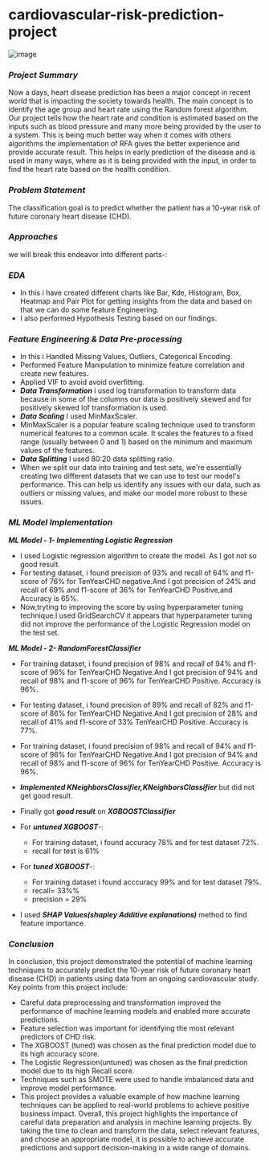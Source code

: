 # cardiovascular-risk-prediction-project
![image](https://github.com/MDRIZWANKHAN/cardiovascular-risk-prediction-project/assets/125923064/240161ed-204e-4b56-9c23-bcb16e7ebc95)


### ***Project Summary*** 
Now a days, heart disease prediction has been a major concept in recent world that is impacting the society towards health. The main concept is to identify the age group and heart rate using the Random forest algorithm. Our project tells how the heart rate and condition is estimated based on the inputs such as blood pressure and many more being provided by the user to a system. This is being much better way when it comes with others algorithms the implementation of RFA gives the better experience and provide accurate result. This helps in early prediction of the disease and is used in many ways, where as it is being provided with the input, in order to find the heart rate based on the health condition.
### ***Problem Statement***
The classification goal is to predict whether the patient has a 10-year risk of future coronary heart disease (CHD).
### ***Approaches***
we will break this endeavor into different parts-:
### ***EDA***
- In this i have created different charts like Bar, Kde, Histogram, Box, Heatmap and Pair Plot for getting insights from the data and based on that we can do some feature Engineering.
- I also performed Hypothesis Testing based on our findings.
### ***Feature Engineering & Data Pre-processing***
- In this i Handled Missing Values, Outliers, Categorical Encoding.
- Performed Feature Manipulation to minimize feature correlation and create new features.
- Applied VIF to avoid avoid overfitting.
- ***Data Transformation*** i used log transformation to transform data because in some of the columns our data is positively skewed and for positively skewed lof transformation is used.
- ***Data Scaling*** I used MinMaxScaler.
- MinMaxScaler is a popular feature scaling technique used to transform numerical features to a common scale. It scales the features to a fixed range (usually between 0 and 1) based on the minimum and maximum values of the features.
- ***Data Splitting*** I used 80:20 data splitting ratio.
- When we split our data into training and test sets, we're essentially creating two different datasets that we can use to test our model's performance. This can help us identify any issues with our data, such as outliers or missing values, and make our model more robust to these issues.
### ***ML Model Implementation***
***ML Model - 1- Implementing Logistic Regression***
 - I used Logistic regression algorithm to create the model. As I got not so good result.
 - For testing dataset, i found precision of 93% and recall of 64% and f1-score of 76% for TenYearCHD negative.And I got precision of 24% and recall of 69% and f1-score of 36% for TenYearCHD Positive,and Accuracy is 65%.
 - Now,tryting to improving the score by using hyperparameter tuning technique.I used GridSearchCV it appears that hyperparameter tuning did not improve the performance of the Logistic Regression model on the test set.
   
***ML Model - 2- RandomForestClassifier***
 - For training dataset, i found precision of 98% and recall of 94% and f1-score of 96% for TenYearCHD Negative.And I got precision of 94% and recall of 98% and f1-score of 96% for TenYearCHD Positive. Accuracy is 96%.
 - For testing dataset, i found precision of 89% and recall of 82% and f1-score of 86% for TenYearCHD Negative.And I got precision of 28% and recall of 41% and f1-score of 33% TenYearCHD Positive. Accuracy is 77%.
 - For training dataset, i found precision of 98% and recall of 94% and f1-score of 96% for TenYearCHD Negative.And I got precision of 94% and recall of 98% and f1-score of 96% for TenYearCHD Positive. Accuracy is 96%.
 - ***Implemented KNeighborsClassifier,KNeighborsClassifier*** but did not get good result.
 - Finally got ***good result*** on ***XGBOOSTClassifier***
 - For ***untuned XGBOOST***-:
      - For training dataset, i found accuracy 78% and for test dataset 72%.
      - recall for test is 61%
 - For ***tuned XGBOOST***-:
      - For training dataset i found acccuracy 99% and for test dataset 79%.
      - recall= 33%%
      - precision = 29%

- I used ***SHAP Values(shapley Additive explanations)*** method to find feature importance.
  
### ***Conclusion***
In conclusion, this project demonstrated the potential of machine learning techniques to accurately predict the 10-year risk of future coronary heart disease (CHD) in patients using data from an ongoing cardiovascular study. Key points from this project include:

- Careful data preprocessing and transformation improved the performance of machine learning models and enabled more accurate predictions.
- Feature selection was important for identifying the most relevant predictors of CHD risk.
- The XGBOOST (tuned) was chosen as the final prediction model due to its high accuracy score.
- The Logistic Regression(untuned) was chosen as the final prediction model due to its high Recall score.
- Techniques such as SMOTE were used to handle imbalanced data and improve model performance.
- This project provides a valuable example of how machine learning techniques can be applied to real-world problems to achieve
  positive business impact.
Overall, this project highlights the importance of careful data preparation and analysis in machine learning projects.
  By taking the time to clean and transform the data, select relevant features, and choose an appropriate model,
  it is possible to achieve accurate predictions and support decision-making in a wide range of domains.
